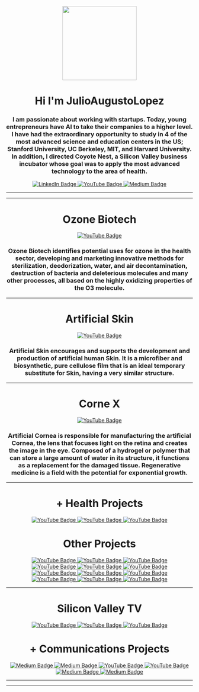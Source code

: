 <div id="header" align="center">
<img src="https://media3.giphy.com/media/ZaWIVLcGf8lqHK2rHq/giphy.gif?cid=5e214886e4xuwc1u2imdzt2eajy0etoy6rii8wgtahg2c7jn&rid=giphy.gif&ct=g" width=200 />
<h1 align="center">   Hi I'm JulioAugustoLopez</h1>
<h3 align="center">I am passionate about working with startups. Today, young entrepreneurs have AI to take their companies to a higher level. I have had the extraordinary opportunity to study in 4 of the most advanced science and education centers in the US; Stanford University, UC Berkeley, MIT, and Harvard University. In addition, I directed Coyote Nest, a Silicon Valley business incubator whose goal was to apply the most advanced technology to the area of health.</h3>

</div>



<div id="badges" align="center">
     <a href="https://www.linkedin.com/in/julio-lopez-b557082b/" target="_blank">
         <img src="https://img.shields.io/badge/LinkedIn-Julio%20Lopez-blue"
              alt="LinkedIn Badge" />
  </a>
  <a href="https://youtu.be/WS5lXuDuRVM" target="_blank">
         <img src="https://img.shields.io/youtube/views/WS5lXuDuRVM?color=red&label=YouTube&style=social"
              alt="YouTube Badge" />
  </a>
  <a href="https://medium.com/@cdn.ceo" target="_blank">
         <img src="https://img.shields.io/badge/Medium-Julio%20Lopez-lightgrey"
              alt="Medium Badge" />
  </a>
  </div>

---
---
<div id="header" align="center">
<h1 align="center">   Ozone Biotech</h1>
  <a href="https://youtu.be/Cbic1IndEZU" target="_blank">
         <img src="https://img.shields.io/youtube/views/Cbic1IndEZU?label=Ozone%20Biotech&logo=YouTube&style=social"
              alt="YouTube Badge" />
</a>

<h3 align="center">Ozone Biotech identifies potential uses for ozone in the health sector, developing and marketing innovative methods for sterilization, deodorization, water, and air decontamination, destruction of bacteria and deleterious molecules and many other processes, all based on the highly oxidizing properties of the O3 molecule.</h3>

</div>

---
<div id="header" align="center">
<h1 align="center">   Artificial Skin</h1>
  <a href="https://youtu.be/MQlkkzuJEv8" target="_blank">
         <img src="https://img.shields.io/youtube/views/MQlkkzuJEv8?label=Artificial%20Skin&logo=YouTube&style=social"
              alt="YouTube Badge" />
</a>

<h3 align="center">Artificial Skin encourages and supports the development and production of artificial human Skin. It is a microfiber and biosynthetic, pure cellulose film that is an ideal temporary substitute for Skin, having a very similar structure.</h3>

</div>

---
<div id="header" align="center">
<h1 align="center">   Corne X</h1>
  <a href="https://youtu.be/5R3zNP_EQbo" target="_blank">
         <img src="https://img.shields.io/youtube/views/5R3zNP_EQbo?label=Corne%20X&logo=YouTube&style=social"
"
              alt="YouTube Badge" />
</a>

<h3 align="center">Artificial Cornea is responsible for manufacturing the artificial Cornea, the lens that focuses light on the retina and creates the image in the eye. Composed of a hydrogel or polymer that can store a large amount of water in its structure, it functions as a replacement for the damaged tissue. Regenerative medicine is a field with the potential for exponential growth.</h3>

</div>

---
<div id="header" align="center">
<h1 align="center">   + Health Projects</h1>

<div id="badges" align="center">
     <a href="https://youtu.be/xEZ_pbXUyps” target="_blank">
         <img src="https://img.shields.io/youtube/views/xEZ_pbXUyps?label=Exponential%20Medicine&logo=YouTube&style=social"
              alt="YouTube Badge" />
  </a>
  <a href="https://youtu.be/74G-oV0ixOU" target="_blank">
         <img src="https://img.shields.io/youtube/views/74G-oV0ixOU?label=Artificial%20Prosthesis%20X&logo=YouTube&style=social "
              alt="YouTube Badge" />
  </a>
  <a href="https://youtu.be/_9lWrZiTnUM " target="_blank">
         <img src="https://img.shields.io/youtube/views/_9lWrZiTnUM?label=Neuronet%20X&logo=YouTube&style=social"
              alt="YouTube Badge" />
  </a>
  </div>
  <div id="header" align="center">
<h1 align="center">   Other Projects</h1>

<div id="badges" align="center">
     <a href="https://youtu.be/DURYegqVyV8” target="_blank">
         <img src="https://img.shields.io/youtube/views/DURYegqVyV8?label=BioHydrogels&logo=YouTube&style=social"
              alt="YouTube Badge" />
  </a>
  <a href="https://youtu.be/_Yd8LOIUdfE" target="_blank">
         <img src="https://img.shields.io/youtube/views/_Yd8LOIUdfE?label=180%20High%20Tech%20Labs&logo=YouTube&style=social"
              alt="YouTube Badge" />
  </a>
  <a href="https://youtu.be/g5RH76DxfL0" target="_blank">
         <img src="https://img.shields.io/youtube/views/g5RH76DxfL0?label=Graphene%20Inc&logo=YouTube&style=social"
              alt="YouTube Badge" />
              
</a>

</div>
<div id="badges" align="center">
     <a href="https://youtu.be/c2Jgpn4gmcU” target="_blank">
         <img src="https://img.shields.io/youtube/views/c2Jgpn4gmcU?label=Ligo&logo=YouTube&style=social"
              alt="YouTube Badge" />
  </a>
  <a href="https://youtu.be/I4NQUR71n_0" target="_blank">
         <img src="https://img.shields.io/youtube/views/I4NQUR71n_0?label=Intelligent%20Driving%20Device%20%28IDD%29&logo=YouTube&style=social"
              alt="YouTube Badge" />
  </a>
  <a href="https://youtu.be/GAyq9TdGTtI" target="_blank">
         <img src="https://img.shields.io/youtube/views/GAyq9TdGTtI?label=Coke%20X&logo=YouTube&style=social"
              alt="YouTube Badge" />
              
</a>

</div>
<div id="badges" align="center">
     <a href="https://youtu.be/CXQGoFUgV3o” target="_blank">
         <img src="https://img.shields.io/youtube/views/CXQGoFUgV3o?label=Driving%20Ability%20System%20%28DAS%29&logo=YouTube&style=social"
              alt="YouTube Badge" />
  </a>
  <a href="https://youtu.be/Gt53AQnaMaI" target="_blank">
         <img src="https://img.shields.io/youtube/views/Gt53AQnaMaI?label=Vsets&logo=YouTube&style=social"
              alt="YouTube Badge" />
  </a>
  <a href="https://youtu.be/0NvXtKowSF8" target="_blank">
         <img src="https://img.shields.io/youtube/views/Gt53AQnaMaI?label=3D%20Factory&logo=YouTube&style=social"
              alt="YouTube Badge" />
              
</a>

</div>
<div id="badges" align="center">
     <a href="https://youtu.be/kpV8yO5qjlg” target="_blank">
         <img src="https://img.shields.io/youtube/views/kpV8yO5qjlg?label=Nano%20University&logo=YouTube&style=social"
              alt="YouTube Badge" />
  </a>
  <a href="https://youtu.be/7K7KkJK_3Es" target="_blank">
         <img src="https://img.shields.io/youtube/views/7K7KkJK_3Es?label=Olympic%20eGames&logo=YouTube&style=social"
              alt="YouTube Badge" />
  </a>
  <a href="https://youtu.be/5CsOvmiNzrg" target="_blank">
         <img src="https://img.shields.io/youtube/views/5CsOvmiNzrg?label=Patents%20Funds%20of%20the%20Americas&logo=YouTube&style=social"
              alt="YouTube Badge" />
              
</a>

</div>
     
 ---
     
<div id="header" align="center">
<h1 align="center">   Silicon Valley TV</h1>

<div id="badges" align="center">
     <a href="https://youtu.be/ulOSpD2qIlQ" target="_blank">
         <img src="https://img.shields.io/youtube/views/ulOSpD2qIlQ?label=Silicon%20Valley%20TV&logo=YouTube&style=social"
              alt="YouTube Badge" />
  </a>
  <a href="https://youtu.be/HxW-0TJVkoc" target="_blank">
         <img src="https://img.shields.io/youtube/views/HxW-0TJVkoc?label=Promo%20Sport%20Labs&logo=YouTube&style=social"
              alt="YouTube Badge" />
  </a>
  <a href="https://youtu.be/C6u3H6DFFDo" target="_blank">
         <img src="https://img.shields.io/youtube/views/C6u3H6DFFDo?label=Promo%20Everything%20for%20Gamers&logo=YouTube&style=social"
              alt="YouTube Badge" />
  </a>
  </div>
    <div id="header" align="center">
<h1 align="center">   + Communications Projects</h1>
    </a>
  <a href="https://medium.com/@cdn.ceo/the-daily-journal-1945-2008-44539ff7006c" target="_blank">
         <img src="https://img.shields.io/badge/Medium-The%20Daily%20Journal-lightgrey"
              alt="Medium Badge" />
 
</a>
  <a href="https://medium.com/@cdn.ceo/anzo%C3%A1tegui-tv-30d1da264bfc" target="_blank">
         <img src="https://img.shields.io/badge/Medium-Anzoategui%20TV-lightgrey"
              alt="Medium Badge" />

</a>
  <a href="https://youtu.be/43Z1XFYIZgo" target="_blank">
         <img src="https://img.shields.io/youtube/views/43Z1XFYIZgo?label=Mira%20TV%20%26%20Mediaset%20Spain&logo=YouTube&style=social"
              alt="YouTube Badge" />

</a>
  <a href="https://youtu.be/8sHpeI_r-qo" target="_blank">
         <img src="https://img.shields.io/youtube/views/8sHpeI_r-qo?label=Mira%20TV%20&logo=YouTube&style=social"
              alt="YouTube Badge" />

</a>
  <a href="https://medium.com/@cdn.ceo/amtv-9ef5f4e249d9" target="_blank">
         <img src="https://img.shields.io/badge/Medium-AMTV-lightgrey"
              alt="Medium Badge" />
</a>
     <a href="https://medium.com/@cdn.ceo/communication-project-for-defense-industry-f2347d392a34" target="_blank">
         <img src="https://img.shields.io/badge/Medium-Communication%20Project%20for%20Defense%20Industry-lightgrey"
              alt="Medium Badge" />
 </a>
 </div>
    
---
---



  
